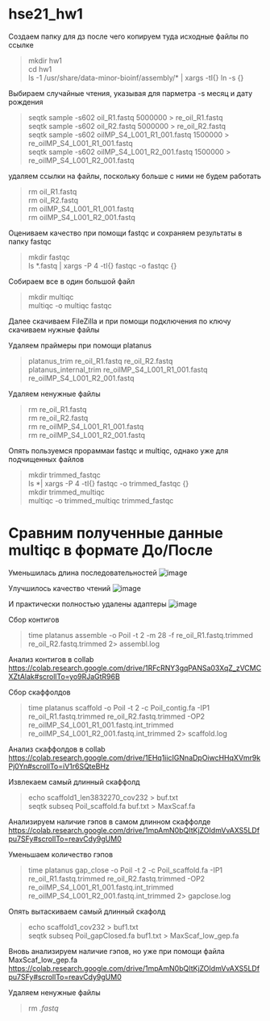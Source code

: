 # hse21_hw1
Создаем папку для дз после чего копируем туда исходные файлы по ссылке
>mkdir hw1  
>cd hw1  
>ls -1 /usr/share/data-minor-bioinf/assembly/* | xargs -tI{} ln -s {}  
  
Выбираем случайные чтения, указывая для парметра -s месяц и дату рождения
>seqtk sample -s602 oil_R1.fastq 5000000 > re_oil_R1.fastq  
>seqtk sample -s602 oil_R2.fastq 5000000 > re_oil_R2.fastq  
>seqtk sample -s602 oilMP_S4_L001_R1_001.fastq 1500000 > re_oilMP_S4_L001_R1_001.fastq  
>seqtk sample -s602 oilMP_S4_L001_R2_001.fastq 1500000 > re_oilMP_S4_L001_R2_001.fastq  

удаляем ссылки на файлы, поскольку больше с ними не будем работать
>rm oil_R1.fastq  
>rm oil_R2.fastq  
>rm oilMP_S4_L001_R1_001.fastq  
>rm oilMP_S4_L001_R2_001.fastq  

Оцениваем качество при помощи fastqc и сохраняем результаты в папку fastqc
>mkdir fastqc  
>ls *.fastq | xargs -P 4 -tI{} fastqc -o fastqc {}  

Собираем все в один большой файл
>mkdir multiqc  
>multiqc -o multiqc fastqc  

Далее скачиваем FileZilla и при помощи подключения по ключу скачиваем нужные файлы

Удаляем праймеры при помощи platanus
>platanus_trim re_oil_R1.fastq re_oil_R2.fastq  
>platanus_internal_trim re_oilMP_S4_L001_R1_001.fastq re_oilMP_S4_L001_R2_001.fastq  

Удаляем ненужные файлы
>rm re_oil_R1.fastq  
>rm re_oil_R2.fastq  
>rm re_oilMP_S4_L001_R1_001.fastq  
>rm re_oilMP_S4_L001_R2_001.fastq  

Опять пользуемся прораммаи fastqc и multiqc, однако уже для подчищенных файлов
>mkdir trimmed_fastqc  
>ls *| xargs -P 4 -tI{} fastqc -o trimmed_fastqc {}  
>mkdir trimmed_multiqc  
>multiqc -o trimmed_multiqc trimmed_fastqc  

# Сравним полученные данные multiqc в формате До/После

Уменьшилась длина последовательностей
![image](https://user-images.githubusercontent.com/65420132/138486226-3136067a-f7cd-404b-a8bb-ade573674643.png)  

Улучшилось качество чтений
![image](https://user-images.githubusercontent.com/65420132/138486913-ccfe5f6c-91df-4c34-bdd3-c0fbb79a883e.png)

И практически полностью удалены адаптеры
![image](https://user-images.githubusercontent.com/65420132/138487052-1ee2b872-d3d7-4db6-a612-85972a8b414f.png)

Сбор контигов
>time platanus assemble -o Poil -t 2 -m 28 -f re_oil_R1.fastq.trimmed re_oil_R2.fastq.trimmed 2> assembl.log  

Анализ контигов в collab
https://colab.research.google.com/drive/1RFcRNY3gqPANSa03XqZ_zVCMCXZtAlak#scrollTo=yo9RJaGtR96B

Сбор скаффолдов
>time platanus scaffold -o Poil -t 2 -c Poil_contig.fa -IP1 re_oil_R1.fastq.trimmed re_oil_R2.fastq.trimmed -OP2 re_oilMP_S4_L001_R1_001.fastq.int_trimmed re_oilMP_S4_L001_R2_001.fastq.int_trimmed 2> scaffold.log  

Анализ скаффолдов в collab
https://colab.research.google.com/drive/1EHq1iicIGNnaDpOiwcHHqXVmr9kPj0Yn#scrollTo=iV1r6SQteBHz  

Извлекаем самый длинный скаффолд
>echo scaffold1_len3832270_cov232 > buf.txt  
>seqtk subseq Poil_scaffold.fa buf.txt > MaxScaf.fa  

Анализируем наличие гэпов в самом длинном скаффолде
https://colab.research.google.com/drive/1mpAmN0bQItKjZOIdmVvAXS5LDfpu7SFy#scrollTo=reavCdy9gUM0  

Уменьшаем количество гэпов
>time platanus gap_close -o Poil -t 2 -c Poil_scaffold.fa -IP1 re_oil_R1.fastq.trimmed re_oil_R2.fastq.trimmed -OP2 re_oilMP_S4_L001_R1_001.fastq.int_trimmed re_oilMP_S4_L001_R2_001.fastq.int_trimmed 2> gapclose.log  

Опять вытаскиваем самый длинный скафолд
>echo scaffold1_cov232 > buf1.txt  
>seqtk subseq Poil_gapClosed.fa buf1.txt > MaxScaf_low_gep.fa  

Вновь анализируем наличие гэпов, но уже при помощи файла MaxScaf_low_gep.fa
https://colab.research.google.com/drive/1mpAmN0bQItKjZOIdmVvAXS5LDfpu7SFy#scrollTo=reavCdy9gUM0

Удаляем ненужные файлы
>rm *.fastq*  

